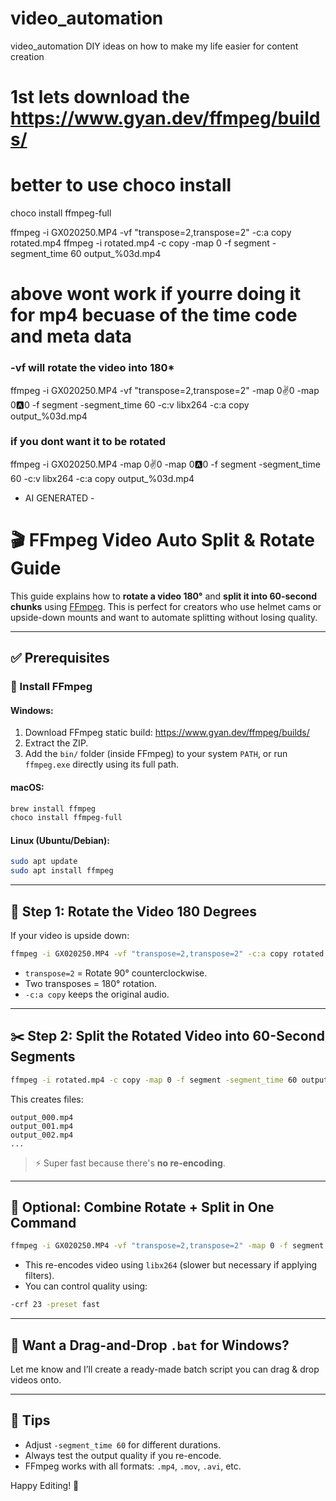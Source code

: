 # video_automation
video_automation DIY ideas on how to make my life easier for content creation
# 1st lets download the https://www.gyan.dev/ffmpeg/builds/
# better to use choco install 
choco install ffmpeg-full

ffmpeg -i GX020250.MP4 -vf "transpose=2,transpose=2" -c:a copy rotated.mp4
ffmpeg -i rotated.mp4 -c copy -map 0 -f segment -segment_time 60 output_%03d.mp4
# above wont work if yourre doing it for mp4 becuase of the time code and meta data 
### -vf will rotate the video into 180*
ffmpeg -i GX020250.MP4 -vf "transpose=2,transpose=2" -map 0:v:0 -map 0:a:0 -f segment -segment_time 60 -c:v libx264 -c:a copy output_%03d.mp4
### if you dont want it to be rotated 

ffmpeg -i GX020250.MP4 -map 0:v:0 -map 0:a:0 -f segment -segment_time 60 -c:v libx264 -c:a copy output_%03d.mp4


- AI GENERATED - 
# 🎬 FFmpeg Video Auto Split & Rotate Guide

This guide explains how to **rotate a video 180°** and **split it into 60-second chunks** using [FFmpeg](https://ffmpeg.org/). This is perfect for creators who use helmet cams or upside-down mounts and want to automate splitting without losing quality.

---

## ✅ Prerequisites

### 🧱 Install FFmpeg

#### Windows:
1. Download FFmpeg static build: https://www.gyan.dev/ffmpeg/builds/
2. Extract the ZIP.
3. Add the `bin/` folder (inside FFmpeg) to your system `PATH`, or run `ffmpeg.exe` directly using its full path.

#### macOS:
```bash
brew install ffmpeg
choco install ffmpeg-full
```

#### Linux (Ubuntu/Debian):
```bash
sudo apt update
sudo apt install ffmpeg
```

---

## 🔁 Step 1: Rotate the Video 180 Degrees

If your video is upside down:

```bash
ffmpeg -i GX020250.MP4 -vf "transpose=2,transpose=2" -c:a copy rotated.mp4
```

- `transpose=2` = Rotate 90° counterclockwise.
- Two transposes = 180° rotation.
- `-c:a copy` keeps the original audio.

---

## ✂️ Step 2: Split the Rotated Video into 60-Second Segments

```bash
ffmpeg -i rotated.mp4 -c copy -map 0 -f segment -segment_time 60 output_%03d.mp4
```

This creates files:
```
output_000.mp4
output_001.mp4
output_002.mp4
...
```

> ⚡ Super fast because there's **no re-encoding**.

---

## 🧪 Optional: Combine Rotate + Split in One Command

```bash
ffmpeg -i GX020250.MP4 -vf "transpose=2,transpose=2" -map 0 -f segment -segment_time 60 -c:a copy -c:v libx264 output_%03d.mp4
```

- This re-encodes video using `libx264` (slower but necessary if applying filters).
- You can control quality using:
```bash
-crf 23 -preset fast
```

---

## 📂 Want a Drag-and-Drop `.bat` for Windows?

Let me know and I’ll create a ready-made batch script you can drag & drop videos onto.

---

## 🧠 Tips

- Adjust `-segment_time 60` for different durations.
- Always test the output quality if you re-encode.
- FFmpeg works with all formats: `.mp4`, `.mov`, `.avi`, etc.

Happy Editing! 🎥
